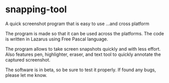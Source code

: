 # snapping-tool
A quick screenshot program that is easy to use ...and cross platform

The program is made so that it can be used across the platforms.
The code is written in Lazarus using Free Pascal language.

The program allows to take screen snapshots quickly and with less effort. Also features pen, highlighter, eraser, and text tool to quickly annotate the captured screenshot.

The software is in beta, so be sure to test it properly. If found any bugs, please let me know.